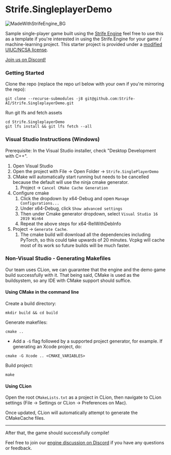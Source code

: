 # Strife.SingleplayerDemo

![MadeWithStrifeEngine_BG](https://user-images.githubusercontent.com/7697514/112562676-35b7dc80-8dae-11eb-839f-78d6cf3826d9.png)

Sample single-player game built using the [Strife Engine](https://github.com/Strife-AI/Strife.Engine)
feel free to use this as a template if you're interested in using the Strife.Engine for your game /
machine-learning project. This starter project is provided under a [modified UIUC/NCSA license](https://github.com/Strife-AI/Strife.Engine/blob/master/LICENSE.txt).

[Join us on Discord!](https://discord.gg/rNrKTKY)

### Getting Started
Clone the repo (replace the repo url below with your own if you're mirroring the repo):
```shell
git clone --recurse-submodules -j8 git@github.com:Strife-AI/Strife.SingleplayerDemo.git
```

Run git lfs and fetch assets
```shell
cd Strife.SingleplayerDemo
git lfs install && git lfs fetch --all
``` 

### Visual Studio Instructions (Windows)
Prerequisite: In the Visual Studio installer, check "Desktop Development with C++".
1. Open Visual Studio
1. Open the project with File → Open Folder → `Strife.SinglePlayerDemo`
1. CMake will automatically start running but needs to be cancelled because the default will use the ninja cmake generator.
    1. Project → `Cancel CMake Cache Generation`
1. Configure cmake
    1. Click the dropdown by x64-Debug and open `Manage Configurations...`
    1. Under x64-Debug, click `Show advanced settings`
    1. Then under Cmake generator dropdown, select `Visual Studio 16 2019 Win64`
    1. Repeat the above steps for x64-RelWithDebInfo
1.  Project → `Generate Cache`.
    1. The cmake build will download all the dependencies including PyTorch, so this could take upwards of 20 minutes.  Vcpkg will cache most of its work so future builds will be much faster.

### Non-Visual Studio - Generating Makefiles
Our team uses CLion, we can guarantee that the engine and the demo game build successfully with it.
That being said, CMake is used as the buildsystem, so any IDE with CMake support should suffice.

#### Using CMake in the command line
Create a build directory:
```shell
mkdir build && cd build
```

Generate makefiles:
```shell
cmake ..
```

* Add a `-G` flag followed by a supported project generator, for example. If generating an Xcode project, do:
```shell
cmake -G Xcode .. <CMAKE_VARIABLES>
```

Build project:
```shell
make
```

#### Using CLion
Open the root `CMakeLists.txt` as a project in CLion, then navigate to CLion
settings (File → Settings or CLion → Preferences on Mac).

Once updated, CLion will automatically attempt to generate the CMakeCache files.

---
After that, the game should successfully compile!

Feel free to join our [engine discussion on Discord](https://discord.gg/544ctNNHzD) 
if you have any questions or feedback.
